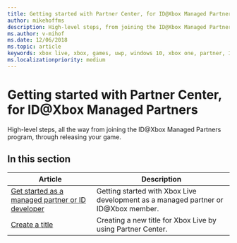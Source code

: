 ```yaml
---
title: Getting started with Partner Center, for ID@Xbox Managed Partners
author: mikehoffms
description: High-level steps, from joining the ID@Xbox Managed Partner Program, through releasing your game.
ms.author: v-mihof
ms.date: 12/06/2018
ms.topic: article
keywords: xbox live, xbox, games, uwp, windows 10, xbox one, partner, ID@Xbox
ms.localizationpriority: medium
---
```


# Getting started with Partner Center, for ID\@Xbox Managed Partners

High-level steps, all the way from joining the ID@Xbox Managed Partners program, through releasing your game.


## In this section

| Article | Description |
|---------|-------------|
| [Get started as a managed partner or ID developer](get-started-with-xbox-live-partner.md) | Getting started with Xbox Live development as a managed partner or ID@Xbox member. |
| [Create a title](create-a-new-title.md) | Creating a new title for Xbox Live by using Partner Center. |
